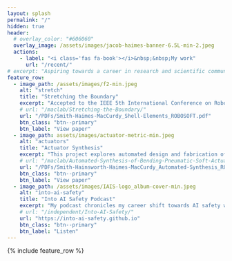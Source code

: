 ```yaml
---
layout: splash
permalink: "/"
hidden: true
header:
  # overlay_color: "#606060"
  overlay_image: /assets/images/jacob-haimes-banner-6.5L-min-2.jpeg
  actions:
    - label: "<i class='fas fa-book'></i>&nbsp;&nbsp;My work"
      url: "/recent/"
# excerpt: "Aspiring towards a career in research and scientific communication regarding transformative technologies."
feature_row:
  - image_path: /assets/images/f2-min.jpeg
    alt: "stretch"
    title: "Stretching the Boundary"
    excerpt: "Accepted to the IEEE 5th International Conference on Robotics, this paper explores the value of using shell finite elements for soft actuator simulation."
    # url: "/maclab/Stretching-the-Boundary/"
    url: "/PDFs/Smith-Haimes-MacCurdy_Shell-Elements_ROBOSOFT.pdf"
    btn_class: "btn--primary"
    btn_label: "View paper"
  - image_path: assets/images/actuator-metric-min.jpeg
    alt: "actuators"
    title: "Actuator Synthesis"
    excerpt: "This project explores automated design and fabrication of bending pneumatic actuators, and was accepted to the IEEE 5th International Conference on Robotics."
    # url: "/maclab/Automated-Synthesis-of-Bending-Pneumatic-Soft-Actuators/"
    url: "/PDFs/Smith-Hainsworth-Haimes-MacCurdy_Automated-Synthesis_ROBOSOFT.pdf"
    btn_class: "btn--primary"
    btn_label: "View paper"
  - image_path: /assets/images/IAIS-logo_album-cover-min.jpeg
    alt: "into-ai-safety"
    title: "Into AI Safety Podcast"
    excerpt: "My podcast chronicles my career shift towards AI safety with the goal of generating content that can help others do the same."
    # url: "/independent/Into-AI-Safety/"
    url: "https://into-ai-safety.github.io"
    btn_class: "btn--primary"
    btn_label: "Listen"
---
```


{% include feature_row %}